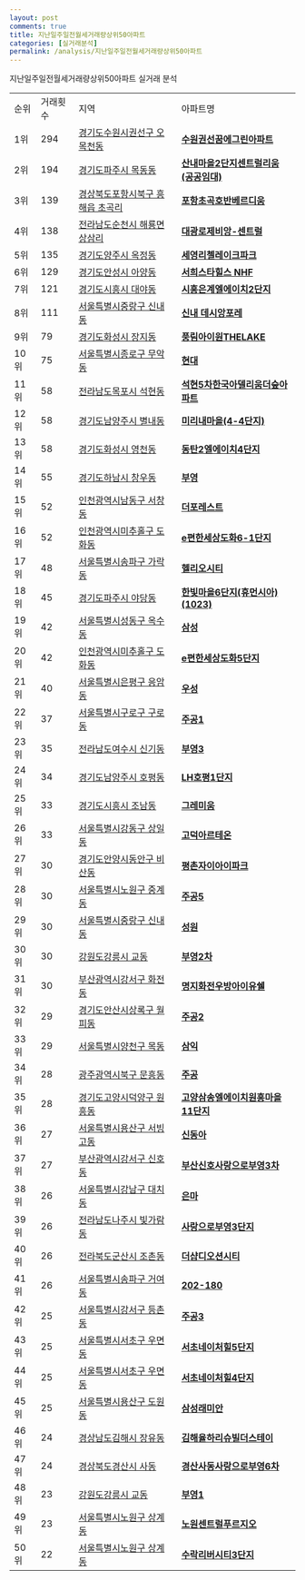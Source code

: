 ```yaml
---
layout: post
comments: true
title: 지난일주일전월세거래량상위50아파트
categories: [실거래분석]
permalink: /analysis/지난일주일전월세거래량상위50아파트
---
```


지난일주일전월세거래량상위50아파트 실거래 분석

<table>
  <tr>
    <td>순위</td>
    <td>거래횟수</td>
    <td>지역</td>
    <td>아파트명</td>
  </tr>

  <tr>
    <td>1위</td>
    <td>294</td>
    <td><a href="/apt/경기도수원시권선구오목천동">경기도수원시권선구 오목천동</a></td>
    <td colspan="4" style="font-weight: bold;"><a href="https://search.naver.com/search.naver?query=오목천동 수원권선꿈에그린아파트">수원권선꿈에그린아파트</a></td>
  </tr>

  <tr>
    <td>2위</td>
    <td>194</td>
    <td><a href="/apt/경기도파주시목동동">경기도파주시 목동동</a></td>
    <td colspan="4" style="font-weight: bold;"><a href="https://search.naver.com/search.naver?query=목동동 산내마을2단지센트럴리움(공공임대)">산내마을2단지센트럴리움(공공임대)</a></td>
  </tr>

  <tr>
    <td>3위</td>
    <td>139</td>
    <td><a href="/apt/경상북도포항시북구흥해읍 초곡리">경상북도포항시북구 흥해읍 초곡리</a></td>
    <td colspan="4" style="font-weight: bold;"><a href="https://search.naver.com/search.naver?query=흥해읍 초곡리 포항초곡호반베르디움">포항초곡호반베르디움</a></td>
  </tr>

  <tr>
    <td>4위</td>
    <td>138</td>
    <td><a href="/apt/전라남도순천시해룡면 상삼리">전라남도순천시 해룡면 상삼리</a></td>
    <td colspan="4" style="font-weight: bold;"><a href="https://search.naver.com/search.naver?query=해룡면 상삼리 대광로제비앙-센트럴">대광로제비앙-센트럴</a></td>
  </tr>

  <tr>
    <td>5위</td>
    <td>135</td>
    <td><a href="/apt/경기도양주시옥정동">경기도양주시 옥정동</a></td>
    <td colspan="4" style="font-weight: bold;"><a href="https://search.naver.com/search.naver?query=옥정동 세영리첼레이크파크">세영리첼레이크파크</a></td>
  </tr>

  <tr>
    <td>6위</td>
    <td>129</td>
    <td><a href="/apt/경기도안성시아양동">경기도안성시 아양동</a></td>
    <td colspan="4" style="font-weight: bold;"><a href="https://search.naver.com/search.naver?query=아양동 서희스타힐스 NHF">서희스타힐스 NHF</a></td>
  </tr>

  <tr>
    <td>7위</td>
    <td>121</td>
    <td><a href="/apt/경기도시흥시대야동">경기도시흥시 대야동</a></td>
    <td colspan="4" style="font-weight: bold;"><a href="https://search.naver.com/search.naver?query=대야동 시흥은계엘에이치2단지">시흥은계엘에이치2단지</a></td>
  </tr>

  <tr>
    <td>8위</td>
    <td>111</td>
    <td><a href="/apt/서울특별시중랑구신내동">서울특별시중랑구 신내동</a></td>
    <td colspan="4" style="font-weight: bold;"><a href="https://search.naver.com/search.naver?query=신내동 신내 데시앙포레">신내 데시앙포레</a></td>
  </tr>

  <tr>
    <td>9위</td>
    <td>79</td>
    <td><a href="/apt/경기도화성시장지동">경기도화성시 장지동</a></td>
    <td colspan="4" style="font-weight: bold;"><a href="https://search.naver.com/search.naver?query=장지동 풍림아이원THELAKE">풍림아이원THELAKE</a></td>
  </tr>

  <tr>
    <td>10위</td>
    <td>75</td>
    <td><a href="/apt/서울특별시종로구무악동">서울특별시종로구 무악동</a></td>
    <td colspan="4" style="font-weight: bold;"><a href="https://search.naver.com/search.naver?query=무악동 현대">현대</a></td>
  </tr>

  <tr>
    <td>11위</td>
    <td>58</td>
    <td><a href="/apt/전라남도목포시석현동">전라남도목포시 석현동</a></td>
    <td colspan="4" style="font-weight: bold;"><a href="https://search.naver.com/search.naver?query=석현동 석현5차한국아델리움더숲아파트">석현5차한국아델리움더숲아파트</a></td>
  </tr>

  <tr>
    <td>12위</td>
    <td>58</td>
    <td><a href="/apt/경기도남양주시별내동">경기도남양주시 별내동</a></td>
    <td colspan="4" style="font-weight: bold;"><a href="https://search.naver.com/search.naver?query=별내동 미리내마을(4-4단지)">미리내마을(4-4단지)</a></td>
  </tr>

  <tr>
    <td>13위</td>
    <td>58</td>
    <td><a href="/apt/경기도화성시영천동">경기도화성시 영천동</a></td>
    <td colspan="4" style="font-weight: bold;"><a href="https://search.naver.com/search.naver?query=영천동 동탄2엘에이치4단지">동탄2엘에이치4단지</a></td>
  </tr>

  <tr>
    <td>14위</td>
    <td>55</td>
    <td><a href="/apt/경기도하남시창우동">경기도하남시 창우동</a></td>
    <td colspan="4" style="font-weight: bold;"><a href="https://search.naver.com/search.naver?query=창우동 부영">부영</a></td>
  </tr>

  <tr>
    <td>15위</td>
    <td>52</td>
    <td><a href="/apt/인천광역시남동구서창동">인천광역시남동구 서창동</a></td>
    <td colspan="4" style="font-weight: bold;"><a href="https://search.naver.com/search.naver?query=서창동 더포레스트">더포레스트</a></td>
  </tr>

  <tr>
    <td>16위</td>
    <td>52</td>
    <td><a href="/apt/인천광역시미추홀구도화동">인천광역시미추홀구 도화동</a></td>
    <td colspan="4" style="font-weight: bold;"><a href="https://search.naver.com/search.naver?query=도화동 e편한세상도화6-1단지">e편한세상도화6-1단지</a></td>
  </tr>

  <tr>
    <td>17위</td>
    <td>48</td>
    <td><a href="/apt/서울특별시송파구가락동">서울특별시송파구 가락동</a></td>
    <td colspan="4" style="font-weight: bold;"><a href="https://search.naver.com/search.naver?query=가락동 헬리오시티">헬리오시티</a></td>
  </tr>

  <tr>
    <td>18위</td>
    <td>45</td>
    <td><a href="/apt/경기도파주시야당동">경기도파주시 야당동</a></td>
    <td colspan="4" style="font-weight: bold;"><a href="https://search.naver.com/search.naver?query=야당동 한빛마을6단지(휴먼시아)(1023)">한빛마을6단지(휴먼시아)(1023)</a></td>
  </tr>

  <tr>
    <td>19위</td>
    <td>42</td>
    <td><a href="/apt/서울특별시성동구옥수동">서울특별시성동구 옥수동</a></td>
    <td colspan="4" style="font-weight: bold;"><a href="https://search.naver.com/search.naver?query=옥수동 삼성">삼성</a></td>
  </tr>

  <tr>
    <td>20위</td>
    <td>42</td>
    <td><a href="/apt/인천광역시미추홀구도화동">인천광역시미추홀구 도화동</a></td>
    <td colspan="4" style="font-weight: bold;"><a href="https://search.naver.com/search.naver?query=도화동 e편한세상도화5단지">e편한세상도화5단지</a></td>
  </tr>

  <tr>
    <td>21위</td>
    <td>40</td>
    <td><a href="/apt/서울특별시은평구응암동">서울특별시은평구 응암동</a></td>
    <td colspan="4" style="font-weight: bold;"><a href="https://search.naver.com/search.naver?query=응암동 우성">우성</a></td>
  </tr>

  <tr>
    <td>22위</td>
    <td>37</td>
    <td><a href="/apt/서울특별시구로구구로동">서울특별시구로구 구로동</a></td>
    <td colspan="4" style="font-weight: bold;"><a href="https://search.naver.com/search.naver?query=구로동 주공1">주공1</a></td>
  </tr>

  <tr>
    <td>23위</td>
    <td>35</td>
    <td><a href="/apt/전라남도여수시신기동">전라남도여수시 신기동</a></td>
    <td colspan="4" style="font-weight: bold;"><a href="https://search.naver.com/search.naver?query=신기동 부영3">부영3</a></td>
  </tr>

  <tr>
    <td>24위</td>
    <td>34</td>
    <td><a href="/apt/경기도남양주시호평동">경기도남양주시 호평동</a></td>
    <td colspan="4" style="font-weight: bold;"><a href="https://search.naver.com/search.naver?query=호평동 LH호평1단지">LH호평1단지</a></td>
  </tr>

  <tr>
    <td>25위</td>
    <td>33</td>
    <td><a href="/apt/경기도시흥시조남동">경기도시흥시 조남동</a></td>
    <td colspan="4" style="font-weight: bold;"><a href="https://search.naver.com/search.naver?query=조남동 그레미움">그레미움</a></td>
  </tr>

  <tr>
    <td>26위</td>
    <td>33</td>
    <td><a href="/apt/서울특별시강동구상일동">서울특별시강동구 상일동</a></td>
    <td colspan="4" style="font-weight: bold;"><a href="https://search.naver.com/search.naver?query=상일동 고덕아르테온">고덕아르테온</a></td>
  </tr>

  <tr>
    <td>27위</td>
    <td>30</td>
    <td><a href="/apt/경기도안양시동안구비산동">경기도안양시동안구 비산동</a></td>
    <td colspan="4" style="font-weight: bold;"><a href="https://search.naver.com/search.naver?query=비산동 평촌자이아이파크">평촌자이아이파크</a></td>
  </tr>

  <tr>
    <td>28위</td>
    <td>30</td>
    <td><a href="/apt/서울특별시노원구중계동">서울특별시노원구 중계동</a></td>
    <td colspan="4" style="font-weight: bold;"><a href="https://search.naver.com/search.naver?query=중계동 주공5">주공5</a></td>
  </tr>

  <tr>
    <td>29위</td>
    <td>30</td>
    <td><a href="/apt/서울특별시중랑구신내동">서울특별시중랑구 신내동</a></td>
    <td colspan="4" style="font-weight: bold;"><a href="https://search.naver.com/search.naver?query=신내동 성원">성원</a></td>
  </tr>

  <tr>
    <td>30위</td>
    <td>30</td>
    <td><a href="/apt/강원도강릉시교동">강원도강릉시 교동</a></td>
    <td colspan="4" style="font-weight: bold;"><a href="https://search.naver.com/search.naver?query=교동 부영2차">부영2차</a></td>
  </tr>

  <tr>
    <td>31위</td>
    <td>30</td>
    <td><a href="/apt/부산광역시강서구화전동">부산광역시강서구 화전동</a></td>
    <td colspan="4" style="font-weight: bold;"><a href="https://search.naver.com/search.naver?query=화전동 명지화전우방아이유쉘">명지화전우방아이유쉘</a></td>
  </tr>

  <tr>
    <td>32위</td>
    <td>29</td>
    <td><a href="/apt/경기도안산시상록구월피동">경기도안산시상록구 월피동</a></td>
    <td colspan="4" style="font-weight: bold;"><a href="https://search.naver.com/search.naver?query=월피동 주공2">주공2</a></td>
  </tr>

  <tr>
    <td>33위</td>
    <td>29</td>
    <td><a href="/apt/서울특별시양천구목동">서울특별시양천구 목동</a></td>
    <td colspan="4" style="font-weight: bold;"><a href="https://search.naver.com/search.naver?query=목동 삼익">삼익</a></td>
  </tr>

  <tr>
    <td>34위</td>
    <td>28</td>
    <td><a href="/apt/광주광역시북구문흥동">광주광역시북구 문흥동</a></td>
    <td colspan="4" style="font-weight: bold;"><a href="https://search.naver.com/search.naver?query=문흥동 주공">주공</a></td>
  </tr>

  <tr>
    <td>35위</td>
    <td>28</td>
    <td><a href="/apt/경기도고양시덕양구원흥동">경기도고양시덕양구 원흥동</a></td>
    <td colspan="4" style="font-weight: bold;"><a href="https://search.naver.com/search.naver?query=원흥동 고양삼송엘에이치원흥마을11단지">고양삼송엘에이치원흥마을11단지</a></td>
  </tr>

  <tr>
    <td>36위</td>
    <td>27</td>
    <td><a href="/apt/서울특별시용산구서빙고동">서울특별시용산구 서빙고동</a></td>
    <td colspan="4" style="font-weight: bold;"><a href="https://search.naver.com/search.naver?query=서빙고동 신동아">신동아</a></td>
  </tr>

  <tr>
    <td>37위</td>
    <td>27</td>
    <td><a href="/apt/부산광역시강서구신호동">부산광역시강서구 신호동</a></td>
    <td colspan="4" style="font-weight: bold;"><a href="https://search.naver.com/search.naver?query=신호동 부산신호사랑으로부영3차">부산신호사랑으로부영3차</a></td>
  </tr>

  <tr>
    <td>38위</td>
    <td>26</td>
    <td><a href="/apt/서울특별시강남구대치동">서울특별시강남구 대치동</a></td>
    <td colspan="4" style="font-weight: bold;"><a href="https://search.naver.com/search.naver?query=대치동 은마">은마</a></td>
  </tr>

  <tr>
    <td>39위</td>
    <td>26</td>
    <td><a href="/apt/전라남도나주시빛가람동">전라남도나주시 빛가람동</a></td>
    <td colspan="4" style="font-weight: bold;"><a href="https://search.naver.com/search.naver?query=빛가람동 사랑으로부영3단지">사랑으로부영3단지</a></td>
  </tr>

  <tr>
    <td>40위</td>
    <td>26</td>
    <td><a href="/apt/전라북도군산시조촌동">전라북도군산시 조촌동</a></td>
    <td colspan="4" style="font-weight: bold;"><a href="https://search.naver.com/search.naver?query=조촌동 더샵디오션시티">더샵디오션시티</a></td>
  </tr>

  <tr>
    <td>41위</td>
    <td>26</td>
    <td><a href="/apt/서울특별시송파구거여동">서울특별시송파구 거여동</a></td>
    <td colspan="4" style="font-weight: bold;"><a href="https://search.naver.com/search.naver?query=거여동 202-180">202-180</a></td>
  </tr>

  <tr>
    <td>42위</td>
    <td>25</td>
    <td><a href="/apt/서울특별시강서구등촌동">서울특별시강서구 등촌동</a></td>
    <td colspan="4" style="font-weight: bold;"><a href="https://search.naver.com/search.naver?query=등촌동 주공3">주공3</a></td>
  </tr>

  <tr>
    <td>43위</td>
    <td>25</td>
    <td><a href="/apt/서울특별시서초구우면동">서울특별시서초구 우면동</a></td>
    <td colspan="4" style="font-weight: bold;"><a href="https://search.naver.com/search.naver?query=우면동 서초네이처힐5단지">서초네이처힐5단지</a></td>
  </tr>

  <tr>
    <td>44위</td>
    <td>25</td>
    <td><a href="/apt/서울특별시서초구우면동">서울특별시서초구 우면동</a></td>
    <td colspan="4" style="font-weight: bold;"><a href="https://search.naver.com/search.naver?query=우면동 서초네이처힐4단지">서초네이처힐4단지</a></td>
  </tr>

  <tr>
    <td>45위</td>
    <td>25</td>
    <td><a href="/apt/서울특별시용산구도원동">서울특별시용산구 도원동</a></td>
    <td colspan="4" style="font-weight: bold;"><a href="https://search.naver.com/search.naver?query=도원동 삼성래미안">삼성래미안</a></td>
  </tr>

  <tr>
    <td>46위</td>
    <td>24</td>
    <td><a href="/apt/경상남도김해시장유동">경상남도김해시 장유동</a></td>
    <td colspan="4" style="font-weight: bold;"><a href="https://search.naver.com/search.naver?query=장유동 김해율하리슈빌더스테이">김해율하리슈빌더스테이</a></td>
  </tr>

  <tr>
    <td>47위</td>
    <td>24</td>
    <td><a href="/apt/경상북도경산시사동">경상북도경산시 사동</a></td>
    <td colspan="4" style="font-weight: bold;"><a href="https://search.naver.com/search.naver?query=사동 경산사동사랑으로부영6차">경산사동사랑으로부영6차</a></td>
  </tr>

  <tr>
    <td>48위</td>
    <td>23</td>
    <td><a href="/apt/강원도강릉시교동">강원도강릉시 교동</a></td>
    <td colspan="4" style="font-weight: bold;"><a href="https://search.naver.com/search.naver?query=교동 부영1">부영1</a></td>
  </tr>

  <tr>
    <td>49위</td>
    <td>23</td>
    <td><a href="/apt/서울특별시노원구상계동">서울특별시노원구 상계동</a></td>
    <td colspan="4" style="font-weight: bold;"><a href="https://search.naver.com/search.naver?query=상계동 노원센트럴푸르지오">노원센트럴푸르지오</a></td>
  </tr>

  <tr>
    <td>50위</td>
    <td>22</td>
    <td><a href="/apt/서울특별시노원구상계동">서울특별시노원구 상계동</a></td>
    <td colspan="4" style="font-weight: bold;"><a href="https://search.naver.com/search.naver?query=상계동 수락리버시티3단지">수락리버시티3단지</a></td>
  </tr>

</table>
